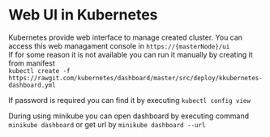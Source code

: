 # Web UI in Kubernetes

Kubernetes provide web interface to manage created cluster.
You can access this web managament console in `https://{masterNode}/ui` </br>
If for some reason it is not available you can run it manually by creating it from manifest </br>
`kubectl create -f https://rawgit.com/kubernetes/dashboard/master/src/deploy/kkubernetes-dashboard.yml`

If password is required you can find it by executing `kubectl config view`

During using minikube you can open dashboard by executing command `minikube dashboard` or get url by `minikube dashboard --url`
